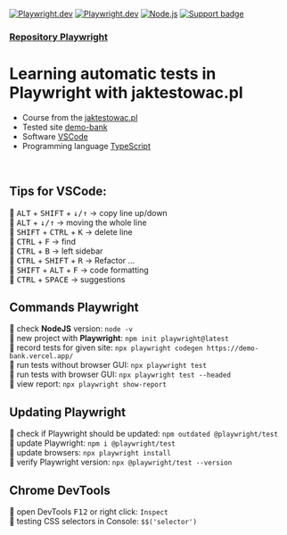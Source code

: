 [![Playwright.dev](https://img.shields.io/badge/Documentation-Playwright-45ba4b.svg?logo=playwright)](https://playwright.dev/docs/intro)
[![Playwright.dev](https://img.shields.io/badge/API%20reference-Playwright-D0422C.svg)](https://playwright.dev/docs/api/class-playwright)
[![Node.js](https://img.shields.io/badge/download-Node.js-026e00.svg?logo=node.js)](https://nodejs.org/)
[![Support badge](https://img.shields.io/badge/stackoverflow-Playwright-45ba4b.svg?logo=stackoverflow)](https://stackoverflow.com/questions/tagged/playwright) 
<br>

### [Repository Playwright](https://github.com/microsoft/playwright)

# Learning automatic tests in Playwright with jaktestowac.pl

- Course from the [jaktestowac.pl](https://jaktestowac.pl/course/playwright-wprowadzenie/) <br>
- Tested site [demo-bank](https://demo-bank.vercel.app/) <br>
- Software [VSCode](https://code.visualstudio.com/) <br>
- Programming language [TypeScript](https://www.typescriptlang.org/) 

<br>

## Tips for VSCode:
:small_orange_diamond: <kbd>ALT</kbd> + <kbd>SHIFT</kbd> + <kbd>↓/↑</kbd> -> copy line up/down  
:small_orange_diamond: <kbd>ALT</kbd> + <kbd>↓/↑</kbd> -> moving the whole line  
:small_orange_diamond: <kbd>SHIFT</kbd> + <kbd>CTRL</kbd> + <kbd>K</kbd> -> delete line  
:small_orange_diamond: <kbd>CTRL</kbd> + <kbd>F</kbd> -> find  
:small_orange_diamond: <kbd>CTRL</kbd> + <kbd>B</kbd> -> left sidebar  
:small_orange_diamond: <kbd>CTRL</kbd> + <kbd>SHIFT</kbd> + <kbd>R</kbd> -> Refactor ...  
:small_orange_diamond: <kbd>SHIFT</kbd> + <kbd>ALT</kbd> + <kbd>F</kbd> -> code formatting  
:small_orange_diamond: <kbd>CTRL</kbd> + <kbd>SPACE</kbd> -> suggestions  

## Commands Playwright

:small_orange_diamond:  check **NodeJS** version: `node -v`  
:small_orange_diamond:  new project with **Playwright**: `npm init playwright@latest`  
:small_orange_diamond:  record tests for given site: `npx playwright codegen https://demo-bank.vercel.app/`  
:small_orange_diamond:  run tests without browser GUI: `npx playwright test`  
:small_orange_diamond:  run tests with browser GUI: `npx playwright test --headed`  
:small_orange_diamond:  view report: `npx playwright show-report`  

## Updating Playwright

:small_orange_diamond:  check if Playwright should be updated: `npm outdated @playwright/test`  
:small_orange_diamond:  update Playwright: `npm i @playwright/test`  
:small_orange_diamond:  update browsers: `npx playwright install`  
:small_orange_diamond:  verify Playwright version: `npx @playwright/test --version`   

## Chrome DevTools

:small_orange_diamond:  open DevTools <kbd>F12</kbd> or right click: `Inspect`  
:small_orange_diamond:  testing CSS selectors in Console: `$$('selector')`  